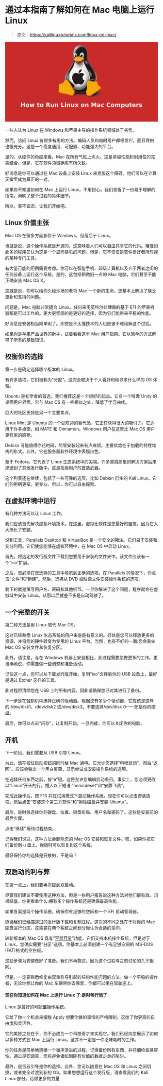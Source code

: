# 通过本指南了解如何在 Mac 电脑上运行 Linux

> 原文：<https://kalilinuxtutorials.com/linux-on-mac/>

[![Linux on Mac](img/723a7164c3d8d5bfae8ea838fa6c84f2.png "Linux on Mac")](https://1.bp.blogspot.com/-oekHVvRvtaU/Xlyh-TcwJyI/AAAAAAAAHyI/refB8SuutNYNJAXDR_XYgmkXWOJf9CIFwCLcBGAsYHQ/s1600/Linux%2B-%2BMac.png)

一些人认为 Linux 在 Windows 和苹果主导的操作系统领域处于劣势。

然而，访问 Linux 有很多有用的方法。编码人员和临时用户都相信它，而且理由也很充分。这是一个高度通用、可配置、功能强大的平台。

是的，从硬件的角度来看，Mac 在所有气缸上点火。这是卓越性能和耐用性的完美结合。但是，它在软件领域确实有所欠缺。

好消息是你可以通过在 Mac 设备上安装 Linux 来克服这个障碍。他们可以在计算天堂里成为真正的一对。

如果你不知道如何在 Mac 上运行 Linux，不用担心。我们准备了一份易于理解的指南，阐明了整个过程的具体细节。

所以，事不宜迟，让我们开始吧。

## **Linux 价值主张**

Mac OS 在很多方面都优于 Windows，但落后于 Linux。

也就是说，这个操作系统是开源的，这意味着人们可以自由共享它的代码。难怪如此多的程序员认为这是一个显而易见的问题。但是，它不仅仅是软件爱好者所珍视的某种专门工具。

有大量可能的用例需要考虑。你可以在智能手机、超级计算机以及介于两者之间的任何设备上运行这个系统。是的，这包括稍微旧一点的 Mac 电脑，它们甚至不能正确安装 Mac OS X。

这就是说，你可以给你久经沙场的老将 Mac 一个新的生命。您基本上解决了缺乏更新和支持的问题。

问题是，Mac 电脑非常适合 Linux。任何采用英特尔处理器的基于 EFI 的苹果机器都是可以工作的。更大更坚固的是更好的选择，因为它们能带来平稳的性能。

好消息是安装相当简单明了。即使是不太懂技术的人也应该不难理解这个过程。

如果你是苹果产品世界的新手，试着看看这本 Mac 用户指南。它以简单的方式解释了所有的基础知识。

## **权衡你的选择**

第一步是确定选择哪个版本的 Linux。

有许多选项，它们被称为“分配”。这完全取决于个人喜好和你寻求什么样的 OS 体验。

Ubuntu 是初学者的首选，我们推荐这是一个很好的起点。它有一个叫做 Unity 的桌面用户界面。它与 Mac OS 有一些相似之处，降低了学习曲线。

巨大的社区支持是另一个主要卖点。

Linux Mint 是 Ubuntu 的一个受欢迎的替代品，它正在获得很大的吸引力。它适用于许多桌面，如 MATE 和 Cinnamon。Windows 用户在这里比 Mac OS 用户更有家的感觉。

Debian 可能值得你花时间，尽管安装起来有点麻烦。主要优势在于加载的特性堆栈的形式。此外，它在服务器软件环境中表现出色。

至于 Fedora，它代表了 Linux 生态系统中的尖端。许多源自那里的解决方案后来渗透到了其他发行版中。这是高级用户的首选武器。

这个列表还在继续，包括了一些可靠的选项，比如 Debian 衍生的 Kali Linux。它们的用例更窄，更专业。所以，你可以自由探索。

## **在虚拟环境中运行**

有几种方法可以让 Linux 工作。

我们应该首先解决虚拟环境技术。在这里，虚拟化软件是您最好的盟友，因为它大大简化了安装。

说到工具，Parallels Desktop 和 VirtualBox 是一个安全的赌注。它们易于安装和充分利用。它们使您能够在虚拟环境中，在 Mac OS 中启动 Linux。

首先，将选定的发行版文件下载到您要用于安装的文件夹中。该文件应该有一个“iso”扩展。

之后，您必须在您选择的工具中导航到正确的选项。在 Parallels 的情况下，你点击“文件”和“新建”。然后，选择从 DVD 或映像文件安装操作系统的选项。

剩下的就是填写用户名、密码和其他细节。一旦你解决了这个问题，程序就会在虚拟域中安装 Linux。从那以后就差不多是自动驾驶了。

## **一个完整的开关**

第二种方法是用 Linux 取代 Mac OS。

这对已经熟悉 Linux 生态系统的用户来说是有意义的。好处是您可以释放更多的资源，并将您的硬件转变为专用的 Linux 平台。当然，也有不好的一面:您会丢失 Mac OS 安装文件和恢复分区。

此外，请注意，与在 Windows 机器上安装相比，此过程需要您做更多的工作。更准确地说，你需要做一些调整和准备活动。

记住这一点，您可以从下载发行版开始。复制“iso”文件到你的 USB 设备上，最好是通过 Etcher 这样的工具。

此过程将清除您在 USB 上的所有内容，因此请确保您已对其进行了备份。

下一步是在蚀刻机中选择正确的驱动器。根据您有多少个驱动器，它应该是这样的:/dev/disk1、/dev/disk2 或/dev/disk3。不要选择/dev/disk 0——那是你的硬盘。

最后，你可以点击“闪存”，让复制开始。一旦完成，你可以关闭你的电脑。

## **开机**

下一阶段，我们需要从 USB 引导 Linux。

为此，请在按住启动按钮的同时给 Mac 通电。它允许您选择“电喷启动”，然后“返回”。应该会弹出一个黑白屏幕，显示尝试或安装操作系统的选项。

在选择任何东西之前，按“e”键。这将允许您编辑启动条目。事实上，您必须更改以“Linux”开头的行。插入以下短语:“nomodeset”和“安静飞溅”。

完成此操作后，按 F10 并在试用模式下启动操作系统。现在你可以点击安装选项，然后点击“安装这个第三方软件”和“擦除磁盘并安装 Ubuntu”。

最后，是时候选择你的硬盘、位置、键盘布局、用户名和密码了。这些是安装前的最后步骤。

点击“继续”,等待过程结束。

记得我们说过，这种方法会删除您的 Mac OS 安装和恢复文件。嗯，如果你把它们备份到 u 盘上，你随时可以恢复到这个系统。

最好保持你的选择是开放的，不是吗？

## **双启动的利与弊**

在这一点上，我们要再次提到双启动。

尽管我们建议不要使用这种方法，但是一些用户报告说这种方法对他们很有效。归根结底，你更看重什么:拥有多个操作系统还是确保最高性能。

如果答案是两个操作系统，确保你有足够的空间和一个 EFI 启动管理器。

遵循我们已经描述过的发行版下载和复制过程。这次的不同之处在于对你的 Mac 硬盘进行分区。这需要在两个系统之间划分你认为合适的空间。

较新版本的 Mac OS 具有“[容器容量](https://www.lifewire.com/volume-vs-partition-2260237)”功能。它们支持本机操作系统，但是对于 Linux，您确实需要“分区”选项。你基本上必须创建一个有足够空间的 MS-DOS (FAT)格式的空白板。

这些步骤为安装做好了准备。我们不再赘述，因为这个过程与之前讨论的几乎相同。

但是，一定要熟悉修复由双重引导引起的任何性能问题的方法。做一个平稳的操作者，无论你想让你的 Mac 车辆带你去哪里，你都可以坐在驾驶座上。

#### **现在你知道如何在 Mac 上运行 Linux 了:是时候行动了**

Linux 是最好的可配置操作系统。

它给了你一个机会来摆脱 Apply 想要你做的事情的严格限制。这给了你更高的自由度和灵活性。

它的美妙之处在于，你不必成为一个科技奇才来实现它。我们已经向您展示了如何以多种方式在 Mac 上运行 Linux。这并不一定是一件乏味耗时的工作。

你的任务是简单地遵循一个循序渐进的过程。记得备份所有东西，并仔细检查兼容性。通过尽职调查，您将避免诸如删除有价值的数据之类的陷阱。

最终，是否双引导是你的选择。此外，您可以随意在 Mac OS 和 Linux 之间切换，或者完全过渡到新的 OS。如果您想运行这个发行版，请查看我们的 Kali Linux 部分。给你更多的力量